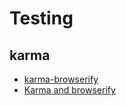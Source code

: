 # Testing

## karma

* [karma-browserify](https://github.com/xdissent/karma-browserify)
* [Karma and browserify](http://shcatula.wordpress.com/2014/02/16/karma-browserify/)